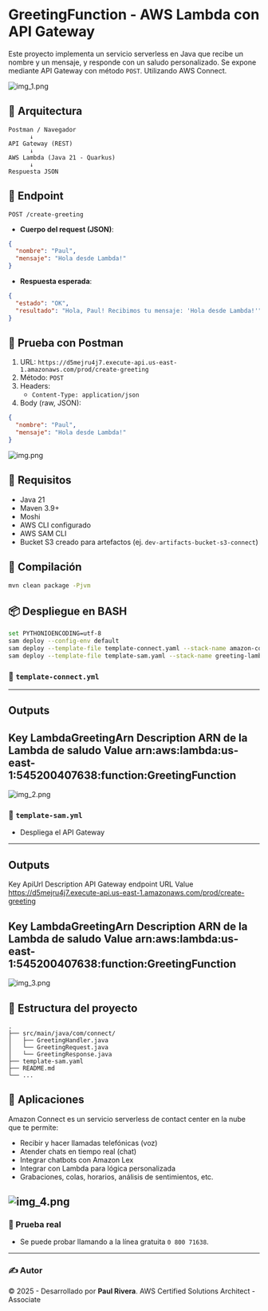 # GreetingFunction - AWS Lambda con API Gateway

Este proyecto implementa un servicio serverless en Java que recibe un nombre y un mensaje, y responde con un saludo personalizado. 
Se expone mediante API Gateway con método `POST`.
Utilizando AWS Connect.

![img_1.png](img_1.png)

## 🧱 Arquitectura

```plaintext
Postman / Navegador
      ↓
API Gateway (REST)
      ↓
AWS Lambda (Java 21 - Quarkus)
      ↓
Respuesta JSON
```

## 🚀 Endpoint

```
POST /create-greeting
```

- **Cuerpo del request (JSON)**:
```json
{
  "nombre": "Paul",
  "mensaje": "Hola desde Lambda!"
}
```

- **Respuesta esperada**:
```json
{
  "estado": "OK",
  "resultado": "Hola, Paul! Recibimos tu mensaje: 'Hola desde Lambda!'"
}
```

## 🧪 Prueba con Postman

1. URL: `https://d5mejru4j7.execute-api.us-east-1.amazonaws.com/prod/create-greeting`
2. Método: `POST`
3. Headers:  
   - `Content-Type: application/json`
4. Body (raw, JSON):
```json
{
  "nombre": "Paul",
  "mensaje": "Hola desde Lambda!"
}
```
![img.png](img.png)

## 🧰 Requisitos

- Java 21
- Maven 3.9+
- Moshi
- AWS CLI configurado
- AWS SAM CLI
- Bucket S3 creado para artefactos (ej. `dev-artifacts-bucket-s3-connect`)

## 🔨 Compilación

```bash
mvn clean package -Pjvm
```

## 📦 Despliegue en BASH

```bash
set PYTHONIOENCODING=utf-8
sam deploy --config-env default
sam deploy --template-file template-connect.yaml --stack-name amazon-connect-iac-dev --region us-east-1 --capabilities CAPABILITY_IAM --s3-bucket dev-artifacts-bucket-s3-connect
sam deploy --template-file template-sam.yaml --stack-name greeting-lambda-stack --capabilities CAPABILITY_IAM --region us-east-1 --s3-bucket dev-artifacts-bucket-s3-connect

```
### 🔧 `template-connect.yml`
-------------------------------------------------------------------------------------------------------------------------------------------------
Outputs
-------------------------------------------------------------------------------------------------------------------------------------------------
Key                 LambdaGreetingArn
Description         ARN de la Lambda de saludo
Value               arn:aws:lambda:us-east-1:545200407638:function:GreetingFunction
-------------------------------------------------------------------------------------------------------------------------------------------------
![img_2.png](img_2.png)


### 🚀 `template-sam.yml`
- Despliega el API Gateway
-------------------------------------------------------------------------------------------------------------------------------------------------
Outputs
-------------------------------------------------------------------------------------------------------------------------------------------------
Key                 ApiUrl
Description         API Gateway endpoint URL
Value               https://d5mejru4j7.execute-api.us-east-1.amazonaws.com/prod/create-greeting

Key                 LambdaGreetingArn
Description         ARN de la Lambda de saludo
Value               arn:aws:lambda:us-east-1:545200407638:function:GreetingFunction
-------------------------------------------------------------------------------------------------------------------------------------------------
![img_3.png](img_3.png)



## 📁 Estructura del proyecto

```
.
├── src/main/java/com/connect/
│   ├── GreetingHandler.java
│   └── GreetingRequest.java
│   └── GreetingResponse.java
├── template-sam.yaml
├── README.md
└── ...
```

## 📘 Aplicaciones
Amazon Connect es un servicio serverless de contact center en la nube que te permite:
- Recibir y hacer llamadas telefónicas (voz)
- Atender chats en tiempo real (chat)
- Integrar chatbots con Amazon Lex
- Integrar con Lambda para lógica personalizada
- Grabaciones, colas, horarios, análisis de sentimientos, etc.
  
![img_4.png](img_4.png)
---

### 🧠 Prueba real

- Se puede probar llamando a la línea gratuita `0 800 71638`.

---

### ✍️ Autor
© 2025 - Desarrollado por **Paul Rivera**. AWS Certified Solutions Architect - Associate
